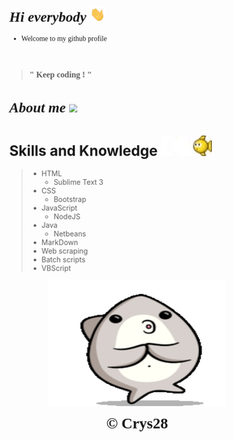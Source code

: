 <div style="font-family: Copperplate,Copperplate Gothic Light,fantasy;">

# *Hi everybody* <img src="pics/wave.gif" width="30px">  

* Welcome to my github profile

<br> 

>### " Keep coding ! " 

# *About me* <img src="https://media.tenor.com/images/502e119b9b583f14917bf80dabc06d04/tenor.gif" width="100px"> 

</div>

# Skills and Knowledge <img src="pics/skills.gif" width="100px"> 
>* HTML 
>   * Sublime Text 3
>* CSS
>    * Bootstrap
>* JavaScript
>   * NodeJS
>* Java
>    * Netbeans
>* MarkDown
>* Web scraping
>* Batch scripts
>* VBScript

<p align="center">
  <img width="350" height="250" src="pics/end.gif"><br>
</p>

<div align="center" style="font-size: 30px; font-family: Papyrus,fantasy;">
<b>&copy; Crys28</b>
</div>
